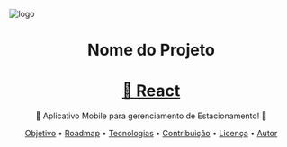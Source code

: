 ![logo](https://github.com/GabrieLima-dev/E-PARK-MOBILE/assets/81888850/9de8d3f9-b4fb-45fb-85e9-e11e5d79b5ae)

<h1 align="center">Nome do Projeto</h1>

<h1 align="center">
    <a href="https://pt-br.reactjs.org/">🔗 React</a>
</h1>
<p align="center">🚗 Aplicativo Mobile para gerenciamento de Estacionamento! 🚗

<p align="center">
 <a href="#objetivo">Objetivo</a> •
 <a href="#roadmap">Roadmap</a> • 
 <a href="#tecnologias">Tecnologias</a> • 
 <a href="#contribuicao">Contribuição</a> • 
 <a href="#licenc-a">Licença</a> • 
 <a href="#autor">Autor</a>
</p>
